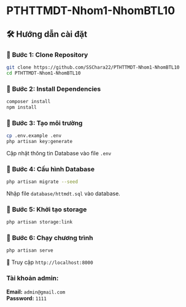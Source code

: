 # PTHTTMDT-Nhom1-NhomBTL10
## 🛠️ Hướng dẫn cài đặt

### 🔹 **Bước 1: Clone Repository**
```sh
git clone https://github.com/SSChara22/PTHTTMDT-Nhom1-NhomBTL10
cd PTHTTMDT-Nhom1-NhomBTL10
```

### 🔹 **Bước 2: Install Dependencies**
```sh
composer install
npm install
```

### 🔹 **Bước 3: Tạo môi trường**
```sh
cp .env.example .env
php artisan key:generate
```
Cập nhật thông tin Database vào file `.env`

### 🔹 **Bước 4: Cấu hình Database**
```sh
php artisan migrate --seed
```
Nhập file `database/httmdt.sql` vào database.

### 🔹 **Bước 5: Khởi tạo storage**
```sh
php artisan storage:link
```

### 🔹 **Bước 6: Chạy chương trình**
```sh
php artisan serve
```
🔗 Truy cập `http://localhost:8000`

### **Tài khoản admin:**
**Email:** `admin@gmail.com`  
**Password:** `1111`
